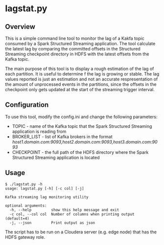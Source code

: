 # lagstat.py

## Overview
This is a simple command line tool to monitor the lag of a Kakfa topic consumed by a Spark Structured Streaming application. The tool calculate the latest lag by comparing the committed offsets in the Structured Streaming checkpoint directory in HDFS with the latest offsets from the Kafka topic. 

The main purpose of this tool is to display a rough estimation of the lag of each partition. It is useful to determine f the lag is growing or stable. The lag values reported is just an estimation and not an accurate respresentation of the amount of unprocessed events in the partitions, since the offsets in the checkpoint only gets updated at the start of the streaming trigger interval.

## Configuration

To use this tool, modify the config.ini and change the following parameters:

* TOPIC - name of the Kafka topic that the Spark Structured Streaming application is reading from
* BROKER_LIST - list of Kafka brokers in the format *host1.domain.com:9093,host2.domain.com:9093,host3.domain.com:9093*
* CHECKPOINT - the full path of the HDFS directory where the Spark Structured Streaming application is located

## Usage

```
$ ./lagstat.py -h
usage: lagstat.py [-h] [-c col] [-j]

Kafka streaming lag monitoring utility

optional arguments:
  -h, --help         show this help message and exit
  -c col, --col col  Number of columns when printing output (default=4)
  -j, --json         Print output as json
```

The script has to be run on a Cloudera server (e.g. edge node) that has the HDFS gateway role.
